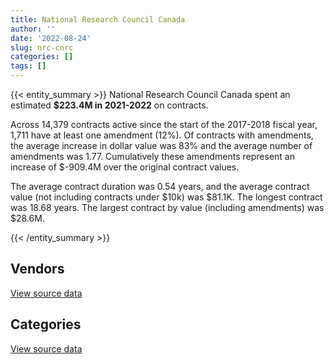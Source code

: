 ```yaml
---
title: National Research Council Canada
author: ''
date: '2022-08-24'
slug: nrc-cnrc
categories: []
tags: []
---
```


<script src="/rmarkdown-libs/htmlwidgets/htmlwidgets.js"></script>
<link href="/rmarkdown-libs/datatables-css/datatables-crosstalk.css" rel="stylesheet" />
<script src="/rmarkdown-libs/datatables-binding/datatables.js"></script>
<script src="/rmarkdown-libs/jquery/jquery-3.6.0.min.js"></script>
<link href="/rmarkdown-libs/dt-core-bootstrap/css/dataTables.bootstrap.min.css" rel="stylesheet" />
<link href="/rmarkdown-libs/dt-core-bootstrap/css/dataTables.bootstrap.extra.css" rel="stylesheet" />
<script src="/rmarkdown-libs/dt-core-bootstrap/js/jquery.dataTables.min.js"></script>
<script src="/rmarkdown-libs/dt-core-bootstrap/js/dataTables.bootstrap.min.js"></script>
<link href="/rmarkdown-libs/crosstalk/css/crosstalk.min.css" rel="stylesheet" />
<script src="/rmarkdown-libs/crosstalk/js/crosstalk.min.js"></script>
<script src="/rmarkdown-libs/htmlwidgets/htmlwidgets.js"></script>
<link href="/rmarkdown-libs/datatables-css/datatables-crosstalk.css" rel="stylesheet" />
<script src="/rmarkdown-libs/datatables-binding/datatables.js"></script>
<script src="/rmarkdown-libs/jquery/jquery-3.6.0.min.js"></script>
<link href="/rmarkdown-libs/dt-core-bootstrap/css/dataTables.bootstrap.min.css" rel="stylesheet" />
<link href="/rmarkdown-libs/dt-core-bootstrap/css/dataTables.bootstrap.extra.css" rel="stylesheet" />
<script src="/rmarkdown-libs/dt-core-bootstrap/js/jquery.dataTables.min.js"></script>
<script src="/rmarkdown-libs/dt-core-bootstrap/js/dataTables.bootstrap.min.js"></script>
<link href="/rmarkdown-libs/crosstalk/css/crosstalk.min.css" rel="stylesheet" />
<script src="/rmarkdown-libs/crosstalk/js/crosstalk.min.js"></script>

{{< entity_summary >}}
National Research Council Canada spent an estimated **\$223.4M in 2021-2022** on contracts.

Across 14,379 contracts active since the start of the 2017-2018 fiscal year, 1,711 have at least one amendment (12%). Of contracts with amendments, the average increase in dollar value was 83% and the average number of amendments was 1.77. Cumulatively these amendments represent an increase of \$-909.4M over the original contract values.

The average contract duration was 0.54 years, and the average contract value (not including contracts under \$10k) was \$81.1K. The longest contract was 18.68 years. The largest contract by value (including amendments) was \$28.6M.

{{< /entity_summary >}}

## Vendors

<div id="htmlwidget-1" style="width:100%;height:auto;" class="datatables html-widget"></div>
<script type="application/json" data-for="htmlwidget-1">{"x":{"style":"bootstrap","filter":"none","vertical":false,"data":[["<a href=\"/vendors/3m_canada_company/\">3M CANADA COMPANY<\/a>","<a href=\"/vendors/4083261_canada/\">4083261 CANADA<\/a>","<a href=\"/vendors/a_hundred_answers/\">A HUNDRED ANSWERS<\/a>","<a href=\"/vendors/ab_sciex/\">AB SCIEX<\/a>","<a href=\"/vendors/abb/\">ABB<\/a>","<a href=\"/vendors/access_2_networks/\">ACCESS 2 NETWORKS<\/a>","<a href=\"/vendors/acklands_grainger/\">ACKLANDS GRAINGER<\/a>","<a href=\"/vendors/act/\">ACT<\/a>","<a href=\"/vendors/adga_group/\">ADGA GROUP<\/a>","<a href=\"/vendors/adobe/\">ADOBE<\/a>","<a href=\"/vendors/advanced_business_interiors/\">ADVANCED BUSINESS INTERIORS<\/a>","<a href=\"/vendors/aecom/\">AECOM<\/a>","<a href=\"/vendors/aero_feu/\">AERO FEU<\/a>","<a href=\"/vendors/agilent/\">AGILENT<\/a>","<a href=\"/vendors/ainsworth/\">AINSWORTH<\/a>","<a href=\"/vendors/air_liquide_canada/\">AIR LIQUIDE CANADA<\/a>","<a href=\"/vendors/alcaide_webster_architects/\">ALCAIDE WEBSTER ARCHITECTS<\/a>","<a href=\"/vendors/alliance_energy/\">ALLIANCE ENERGY<\/a>","<a href=\"/vendors/alliance_engineering_construction/\">ALLIANCE ENGINEERING CONSTRUCTION<\/a>","<a href=\"/vendors/altis_human_resources/\">ALTIS HUMAN RESOURCES<\/a>","<a href=\"/vendors/amazon/\">AMAZON<\/a>","<a href=\"/vendors/ameresco_canada/\">AMERESCO CANADA<\/a>","<a href=\"/vendors/ansys_canada/\">ANSYS CANADA<\/a>","<a href=\"/vendors/applied_electonics/\">APPLIED ELECTONICS<\/a>","<a href=\"/vendors/aps_aviation/\">APS AVIATION<\/a>","<a href=\"/vendors/architecture_evoq/\">ARCHITECTURE EVOQ<\/a>","<a href=\"/vendors/associated_engineering/\">ASSOCIATED ENGINEERING<\/a>","<a href=\"/vendors/atco/\">ATCO<\/a>","<a href=\"/vendors/av_tech/\">AV TECH<\/a>","<a href=\"/vendors/avi_spl_canada/\">AVI SPL CANADA<\/a>","<a href=\"/vendors/avjet_holding/\">AVJET HOLDING<\/a>","<a href=\"/vendors/avmax_aviation_services/\">AVMAX AVIATION SERVICES<\/a>","<a href=\"/vendors/banfield_seguin/\">BANFIELD SEGUIN<\/a>","<a href=\"/vendors/bdo_canada/\">BDO CANADA<\/a>","<a href=\"/vendors/beckman_coulter_canada/\">BECKMAN COULTER CANADA<\/a>","<a href=\"/vendors/bell_canada/\">BELL CANADA<\/a>","<a href=\"/vendors/bell_textron/\">BELL TEXTRON<\/a>","<a href=\"/vendors/biomerieux_canada/\">BIOMERIEUX CANADA<\/a>","<a href=\"/vendors/black_mcdonald/\">BLACK MCDONALD<\/a>","<a href=\"/vendors/bluewave_energy/\">BLUEWAVE ENERGY<\/a>","<a href=\"/vendors/blumetric_environmental/\">BLUMETRIC ENVIRONMENTAL<\/a>","<a href=\"/vendors/bmt_fleet_technology/\">BMT FLEET TECHNOLOGY<\/a>","<a href=\"/vendors/bouthillette_parizeau/\">BOUTHILLETTE PARIZEAU<\/a>","<a href=\"/vendors/brawn_construction/\">BRAWN CONSTRUCTION<\/a>","<a href=\"/vendors/bruker/\">BRUKER<\/a>","<a href=\"/vendors/c_core/\">C CORE<\/a>","<a href=\"/vendors/cache_computer_consulting/\">CACHE COMPUTER CONSULTING<\/a>","<a href=\"/vendors/calian/\">CALIAN<\/a>","<a href=\"/vendors/campbell_scientific_canada/\">CAMPBELL SCIENTIFIC CANADA<\/a>","<a href=\"/vendors/canadian_corps_of_commissionaires/\">CANADIAN CORPS OF COMMISSIONAIRES<\/a>","<a href=\"/vendors/canadian_standards_association/\">CANADIAN STANDARDS ASSOCIATION<\/a>","<a href=\"/vendors/canon/\">CANON<\/a>","<a href=\"/vendors/cansel_survey_equipment/\">CANSEL SURVEY EQUIPMENT<\/a>","<a href=\"/vendors/careworx/\">CAREWORX<\/a>","<a href=\"/vendors/carleton_electric/\">CARLETON ELECTRIC<\/a>","<a href=\"/vendors/carleton_university/\">CARLETON UNIVERSITY<\/a>","<a href=\"/vendors/carmichael_engineering/\">CARMICHAEL ENGINEERING<\/a>","<a href=\"/vendors/cbcl/\">CBCL<\/a>","<a href=\"/vendors/cdw_canada/\">CDW CANADA<\/a>","<a href=\"/vendors/cedrom_sni/\">CEDROM SNI<\/a>","<a href=\"/vendors/cima/\">CIMA<\/a>","<a href=\"/vendors/cistel_technology/\">CISTEL TECHNOLOGY<\/a>","<a href=\"/vendors/closereach/\">CLOSEREACH<\/a>","<a href=\"/vendors/cnw_group/\">CNW GROUP<\/a>","<a href=\"/vendors/compagnie_amplexor_canada/\">COMPAGNIE AMPLEXOR CANADA<\/a>","<a href=\"/vendors/compucom_canada/\">COMPUCOM CANADA<\/a>","<a href=\"/vendors/concept_controls/\">CONCEPT CONTROLS<\/a>","<a href=\"/vendors/construction_jessiko/\">CONSTRUCTION JESSIKO<\/a>","<a href=\"/vendors/contract_community/\">CONTRACT COMMUNITY<\/a>","<a href=\"/vendors/convergint_technologies/\">CONVERGINT TECHNOLOGIES<\/a>","<a href=\"/vendors/cummins_canada/\">CUMMINS CANADA<\/a>","<a href=\"/vendors/d_f_s/\">D F S<\/a>","<a href=\"/vendors/d_mark_biosciences/\">D MARK BIOSCIENCES<\/a>","<a href=\"/vendors/dalhousie_university/\">DALHOUSIE UNIVERSITY<\/a>","<a href=\"/vendors/decisive_technologies/\">DECISIVE TECHNOLOGIES<\/a>","<a href=\"/vendors/defran/\">DEFRAN<\/a>","<a href=\"/vendors/delco_automation/\">DELCO AUTOMATION<\/a>","<a href=\"/vendors/dell_computer/\">DELL COMPUTER<\/a>","<a href=\"/vendors/deloitte_and_touche/\">DELOITTE AND TOUCHE<\/a>","<a href=\"/vendors/diamond_and_schmitt_architects/\">DIAMOND AND SCHMITT ARCHITECTS<\/a>","<a href=\"/vendors/domus_building_cleaning/\">DOMUS BUILDING CLEANING<\/a>","<a href=\"/vendors/dst_consulting_engineers/\">DST CONSULTING ENGINEERS<\/a>","<a href=\"/vendors/dymech_engineering/\">DYMECH ENGINEERING<\/a>","<a href=\"/vendors/dynabook_canada/\">DYNABOOK CANADA<\/a>","<a href=\"/vendors/dynamic_personnel_consultants/\">DYNAMIC PERSONNEL CONSULTANTS<\/a>","<a href=\"/vendors/ebsco_canada/\">EBSCO CANADA<\/a>","<a href=\"/vendors/eclipsys_solutions/\">ECLIPSYS SOLUTIONS<\/a>","<a href=\"/vendors/ecole_de_langues_abce/\">ECOLE DE LANGUES ABCE<\/a>","<a href=\"/vendors/elsevier/\">ELSEVIER<\/a>","<a href=\"/vendors/empowered_networks/\">EMPOWERED NETWORKS<\/a>","<a href=\"/vendors/englobe/\">ENGLOBE<\/a>","<a href=\"/vendors/ernst_young/\">ERNST YOUNG<\/a>","<a href=\"/vendors/esbe_scientific_industries/\">ESBE SCIENTIFIC INDUSTRIES<\/a>","<a href=\"/vendors/esri/\">ESRI<\/a>","<a href=\"/vendors/excavation_loiselle/\">EXCAVATION LOISELLE<\/a>","<a href=\"/vendors/excel_human_resources/\">EXCEL HUMAN RESOURCES<\/a>","<a href=\"/vendors/exp_services/\">EXP SERVICES<\/a>","<a href=\"/vendors/fast_forward_french/\">FAST FORWARD FRENCH<\/a>","<a href=\"/vendors/fca_canada/\">FCA CANADA<\/a>","<a href=\"/vendors/felix_technology/\">FELIX TECHNOLOGY<\/a>","<a href=\"/vendors/ford_motor_company/\">FORD MOTOR COMPANY<\/a>","<a href=\"/vendors/galenvs_sciences/\">GALENVS SCIENCES<\/a>","<a href=\"/vendors/gamble_technologies/\">GAMBLE TECHNOLOGIES<\/a>","<a href=\"/vendors/gap_wireless/\">GAP WIRELESS<\/a>","<a href=\"/vendors/gartner/\">GARTNER<\/a>","<a href=\"/vendors/gdi_services/\">GDI SERVICES<\/a>","<a href=\"/vendors/gemma_property_services/\">GEMMA PROPERTY SERVICES<\/a>","<a href=\"/vendors/gemtec/\">GEMTEC<\/a>","<a href=\"/vendors/general_electric_canada/\">GENERAL ELECTRIC CANADA<\/a>","<a href=\"/vendors/general_motors/\">GENERAL MOTORS<\/a>","<a href=\"/vendors/genesis_integration/\">GENESIS INTEGRATION<\/a>","<a href=\"/vendors/genome_quebec/\">GENOME QUEBEC<\/a>","<a href=\"/vendors/getinge_canada/\">GETINGE CANADA<\/a>","<a href=\"/vendors/gfl_environmental/\">GFL ENVIRONMENTAL<\/a>","<a href=\"/vendors/global_life_sciences_solutions/\">GLOBAL LIFE SCIENCES SOLUTIONS<\/a>","<a href=\"/vendors/global_total_office/\">GLOBAL TOTAL OFFICE<\/a>","<a href=\"/vendors/global_upholstery/\">GLOBAL UPHOLSTERY<\/a>","<a href=\"/vendors/golder_associates/\">GOLDER ASSOCIATES<\/a>","<a href=\"/vendors/goss_gilroy/\">GOSS GILROY<\/a>","<a href=\"/vendors/grand_toy/\">GRAND TOY<\/a>","<a href=\"/vendors/harnois_energies/\">HARNOIS ENERGIES<\/a>","<a href=\"/vendors/haworth/\">HAWORTH<\/a>","<a href=\"/vendors/helitrades/\">HELITRADES<\/a>","<a href=\"/vendors/hewlett_packard/\">HEWLETT PACKARD<\/a>","<a href=\"/vendors/highlands_fuel_delivery/\">HIGHLANDS FUEL DELIVERY<\/a>","<a href=\"/vendors/hitachi_data_systems/\">HITACHI DATA SYSTEMS<\/a>","<a href=\"/vendors/honeywell/\">HONEYWELL<\/a>","<a href=\"/vendors/horizant/\">HORIZANT<\/a>","<a href=\"/vendors/hoskin_scientific/\">HOSKIN SCIENTIFIC<\/a>","<a href=\"/vendors/houle_electric/\">HOULE ELECTRIC<\/a>","<a href=\"/vendors/hypertec/\">HYPERTEC<\/a>","<a href=\"/vendors/ibi_group_architects_canada/\">IBI GROUP ARCHITECTS CANADA<\/a>","<a href=\"/vendors/ibiska_telecom/\">IBISKA TELECOM<\/a>","<a href=\"/vendors/ibm_canada/\">IBM CANADA<\/a>","<a href=\"/vendors/illumina_canada/\">ILLUMINA CANADA<\/a>","<a href=\"/vendors/imp_group/\">IMP GROUP<\/a>","<a href=\"/vendors/imperial_cleaners/\">IMPERIAL CLEANERS<\/a>","<a href=\"/vendors/info_tech_research_group/\">INFO TECH RESEARCH GROUP<\/a>","<a href=\"/vendors/insa/\">INSA<\/a>","<a href=\"/vendors/integra_networks/\">INTEGRA NETWORKS<\/a>","<a href=\"/vendors/integrated_distribution_systems/\">INTEGRATED DISTRIBUTION SYSTEMS<\/a>","<a href=\"/vendors/ipss/\">IPSS<\/a>","<a href=\"/vendors/itex/\">ITEX<\/a>","<a href=\"/vendors/j_l_richards_associates/\">J L RICHARDS ASSOCIATES<\/a>","<a href=\"/vendors/j_p_gravel_construction/\">J P GRAVEL CONSTRUCTION<\/a>","<a href=\"/vendors/j_w_lindsay_enterprises/\">J W LINDSAY ENTERPRISES<\/a>","<a href=\"/vendors/jht_defense/\">JHT DEFENSE<\/a>","<a href=\"/vendors/john_wiley_sons/\">JOHN WILEY SONS<\/a>","<a href=\"/vendors/jp2g_consultants/\">JP2G CONSULTANTS<\/a>","<a href=\"/vendors/kaycom/\">KAYCOM<\/a>","<a href=\"/vendors/keysight_technologies_canada/\">KEYSIGHT TECHNOLOGIES CANADA<\/a>","<a href=\"/vendors/kf_aerospace/\">KF AEROSPACE<\/a>","<a href=\"/vendors/kone/\">KONE<\/a>","<a href=\"/vendors/kpmg/\">KPMG<\/a>","<a href=\"/vendors/kwc_architects/\">KWC ARCHITECTS<\/a>","<a href=\"/vendors/l3harris/\">L3HARRIS<\/a>","<a href=\"/vendors/lengkeek_vessel_engineering/\">LENGKEEK VESSEL ENGINEERING<\/a>","<a href=\"/vendors/les_entreprises_fervel/\">LES ENTREPRISES FERVEL<\/a>","<a href=\"/vendors/les_traductions_tessier/\">LES TRADUCTIONS TESSIER<\/a>","<a href=\"/vendors/levitt_safety/\">LEVITT SAFETY<\/a>","<a href=\"/vendors/life_technologies/\">LIFE TECHNOLOGIES<\/a>","<a href=\"/vendors/like_10/\">LIKE 10<\/a>","<a href=\"/vendors/lionbridge/\">LIONBRIDGE<\/a>","<a href=\"/vendors/lumina_it/\">LUMINA IT<\/a>","<a href=\"/vendors/m_sullivan_son/\">M SULLIVAN SON<\/a>","<a href=\"/vendors/macdonald_dettwiler_and_associates/\">MACDONALD DETTWILER AND ASSOCIATES<\/a>","<a href=\"/vendors/macewen_petroleum/\">MACEWEN PETROLEUM<\/a>","<a href=\"/vendors/manpower_services_canada/\">MANPOWER SERVICES CANADA<\/a>","<a href=\"/vendors/maplesoft_consulting/\">MAPLESOFT CONSULTING<\/a>","<a href=\"/vendors/maritime_fuels/\">MARITIME FUELS<\/a>","<a href=\"/vendors/maxsys_staffing_and_consulting/\">MAXSYS STAFFING AND CONSULTING<\/a>","<a href=\"/vendors/megalexis_communications/\">MEGALEXIS COMMUNICATIONS<\/a>","<a href=\"/vendors/microsoft_canada/\">MICROSOFT CANADA<\/a>","<a href=\"/vendors/millbrook_tactical/\">MILLBROOK TACTICAL<\/a>","<a href=\"/vendors/mindwire_systems/\">MINDWIRE SYSTEMS<\/a>","<a href=\"/vendors/mishkumi_technologies/\">MISHKUMI TECHNOLOGIES<\/a>","<a href=\"/vendors/mnp/\">MNP<\/a>","<a href=\"/vendors/morrison_hershfield/\">MORRISON HERSHFIELD<\/a>","<a href=\"/vendors/mts_allstream/\">MTS ALLSTREAM<\/a>","<a href=\"/vendors/national_arts_centre/\">NATIONAL ARTS CENTRE<\/a>","<a href=\"/vendors/nattiq/\">NATTIQ<\/a>","<a href=\"/vendors/nimble_information_strategies/\">NIMBLE INFORMATION STRATEGIES<\/a>","<a href=\"/vendors/nisha_techonologies/\">NISHA TECHONOLOGIES<\/a>","<a href=\"/vendors/nissan_canada/\">NISSAN CANADA<\/a>","<a href=\"/vendors/norr/\">NORR<\/a>","<a href=\"/vendors/nova_networks/\">NOVA NETWORKS<\/a>","<a href=\"/vendors/onx_enterprise_solutions/\">ONX ENTERPRISE SOLUTIONS<\/a>","<a href=\"/vendors/opentext/\">OPENTEXT<\/a>","<a href=\"/vendors/opsis/\">OPSIS<\/a>","<a href=\"/vendors/oracle_canada/\">ORACLE CANADA<\/a>","<a href=\"/vendors/orangutech/\">ORANGUTECH<\/a>","<a href=\"/vendors/otis_elevator/\">OTIS ELEVATOR<\/a>","<a href=\"/vendors/ottawa_greenbelt_construction/\">OTTAWA GREENBELT CONSTRUCTION<\/a>","<a href=\"/vendors/pal_aerospace/\">PAL AEROSPACE<\/a>","<a href=\"/vendors/paladin_group/\">PALADIN GROUP<\/a>","<a href=\"/vendors/parsons_canada/\">PARSONS CANADA<\/a>","<a href=\"/vendors/pattison_sign_group/\">PATTISON SIGN GROUP<\/a>","<a href=\"/vendors/peters_construction/\">PETERS CONSTRUCTION<\/a>","<a href=\"/vendors/phaselock_systems_international/\">PHASELOCK SYSTEMS INTERNATIONAL<\/a>","<a href=\"/vendors/pmg_technologies/\">PMG TECHNOLOGIES<\/a>","<a href=\"/vendors/pomerleau/\">POMERLEAU<\/a>","<a href=\"/vendors/pra/\">PRA<\/a>","<a href=\"/vendors/pricewaterhouse_coopers/\">PRICEWATERHOUSE COOPERS<\/a>","<a href=\"/vendors/primex_project_management/\">PRIMEX PROJECT MANAGEMENT<\/a>","<a href=\"/vendors/prologic_systems/\">PROLOGIC SYSTEMS<\/a>","<a href=\"/vendors/promaxis/\">PROMAXIS<\/a>","<a href=\"/vendors/proquest/\">PROQUEST<\/a>","<a href=\"/vendors/protak_consulting_group/\">PROTAK CONSULTING GROUP<\/a>","<a href=\"/vendors/purespirit_solutions/\">PURESPIRIT SOLUTIONS<\/a>","<a href=\"/vendors/pylon_electronics/\">PYLON ELECTRONICS<\/a>","<a href=\"/vendors/qiagen/\">QIAGEN<\/a>","<a href=\"/vendors/qmr/\">QMR<\/a>","<a href=\"/vendors/quantum_management_services/\">QUANTUM MANAGEMENT SERVICES<\/a>","<a href=\"/vendors/queen_s_university/\">QUEEN S UNIVERSITY<\/a>","<a href=\"/vendors/quintet_consulting/\">QUINTET CONSULTING<\/a>","<a href=\"/vendors/r_w_tomlinson/\">R W TOMLINSON<\/a>","<a href=\"/vendors/radiation_solutions/\">RADIATION SOLUTIONS<\/a>","<a href=\"/vendors/randstad/\">RANDSTAD<\/a>","<a href=\"/vendors/raymond_chabot_grant_thornton/\">RAYMOND CHABOT GRANT THORNTON<\/a>","<a href=\"/vendors/republic_architecture/\">REPUBLIC ARCHITECTURE<\/a>","<a href=\"/vendors/roche_diagnostics/\">ROCHE DIAGNOSTICS<\/a>","<a href=\"/vendors/rogers/\">ROGERS<\/a>","<a href=\"/vendors/russel_metals/\">RUSSEL METALS<\/a>","<a href=\"/vendors/sap/\">SAP<\/a>","<a href=\"/vendors/sas_institute/\">SAS INSTITUTE<\/a>","<a href=\"/vendors/sharp_electronics/\">SHARP ELECTRONICS<\/a>","<a href=\"/vendors/shell_canada_products/\">SHELL CANADA PRODUCTS<\/a>","<a href=\"/vendors/shi_canada/\">SHI CANADA<\/a>","<a href=\"/vendors/si_systems/\">SI SYSTEMS<\/a>","<a href=\"/vendors/siemens/\">SIEMENS<\/a>","<a href=\"/vendors/sierra_systems_group/\">SIERRA SYSTEMS GROUP<\/a>","<a href=\"/vendors/simex_defence/\">SIMEX DEFENCE<\/a>","<a href=\"/vendors/snc_lavalin/\">SNC LAVALIN<\/a>","<a href=\"/vendors/softchoice/\">SOFTCHOICE<\/a>","<a href=\"/vendors/solotech/\">SOLOTECH<\/a>","<a href=\"/vendors/soludoc/\">SOLUDOC<\/a>","<a href=\"/vendors/southwest_research_institute/\">SOUTHWEST RESEARCH INSTITUTE<\/a>","<a href=\"/vendors/springer_verlag/\">SPRINGER VERLAG<\/a>","<a href=\"/vendors/st_joseph_print_group/\">ST JOSEPH PRINT GROUP<\/a>","<a href=\"/vendors/stantec/\">STANTEC<\/a>","<a href=\"/vendors/steris_canada/\">STERIS CANADA<\/a>","<a href=\"/vendors/stiff_sentences/\">STIFF SENTENCES<\/a>","<a href=\"/vendors/stoneworks_technologies/\">STONEWORKS TECHNOLOGIES<\/a>","<a href=\"/vendors/stratos/\">STRATOS<\/a>","<a href=\"/vendors/systems_for_research/\">SYSTEMS FOR RESEARCH<\/a>","<a href=\"/vendors/systemscope/\">SYSTEMSCOPE<\/a>","<a href=\"/vendors/tecsis/\">TECSIS<\/a>","<a href=\"/vendors/teknion/\">TEKNION<\/a>","<a href=\"/vendors/teksystems_canada/\">TEKSYSTEMS CANADA<\/a>","<a href=\"/vendors/telecom_computer_services/\">TELECOM COMPUTER SERVICES<\/a>","<a href=\"/vendors/telus_canada/\">TELUS CANADA<\/a>","<a href=\"/vendors/teramach_technologies/\">TERAMACH TECHNOLOGIES<\/a>","<a href=\"/vendors/testforce_systems/\">TESTFORCE SYSTEMS<\/a>","<a href=\"/vendors/tetra_tech/\">TETRA TECH<\/a>","<a href=\"/vendors/thales/\">THALES<\/a>","<a href=\"/vendors/the_aim_group/\">THE AIM GROUP<\/a>","<a href=\"/vendors/the_mathworks/\">THE MATHWORKS<\/a>","<a href=\"/vendors/the_right_door_consulting/\">THE RIGHT DOOR CONSULTING<\/a>","<a href=\"/vendors/the_vcan_group/\">THE VCAN GROUP<\/a>","<a href=\"/vendors/thermo_fisher_scientific/\">THERMO FISHER SCIENTIFIC<\/a>","<a href=\"/vendors/thyssenkrupp_elevator/\">THYSSENKRUPP ELEVATOR<\/a>","<a href=\"/vendors/tiree/\">TIREE<\/a>","<a href=\"/vendors/toromont/\">TOROMONT<\/a>","<a href=\"/vendors/toyota/\">TOYOTA<\/a>","<a href=\"/vendors/trm_technologies/\">TRM TECHNOLOGIES<\/a>","<a href=\"/vendors/troy_life_fire_safety/\">TROY LIFE FIRE SAFETY<\/a>","<a href=\"/vendors/tulmar_safety_systems/\">TULMAR SAFETY SYSTEMS<\/a>","<a href=\"/vendors/turtle_island_staffing/\">TURTLE ISLAND STAFFING<\/a>","<a href=\"/vendors/tyco_integrated_fire_security/\">TYCO INTEGRATED FIRE SECURITY<\/a>","<a href=\"/vendors/ubiqus_canada/\">UBIQUS CANADA<\/a>","<a href=\"/vendors/unisource/\">UNISOURCE<\/a>","<a href=\"/vendors/universite_laval/\">UNIVERSITE LAVAL<\/a>","<a href=\"/vendors/university_of_alberta/\">UNIVERSITY OF ALBERTA<\/a>","<a href=\"/vendors/university_of_british_columbia/\">UNIVERSITY OF BRITISH COLUMBIA<\/a>","<a href=\"/vendors/university_of_calgary/\">UNIVERSITY OF CALGARY<\/a>","<a href=\"/vendors/university_of_guelph/\">UNIVERSITY OF GUELPH<\/a>","<a href=\"/vendors/university_of_new_brunswick/\">UNIVERSITY OF NEW BRUNSWICK<\/a>","<a href=\"/vendors/university_of_ottawa/\">UNIVERSITY OF OTTAWA<\/a>","<a href=\"/vendors/university_of_saskatchewan/\">UNIVERSITY OF SASKATCHEWAN<\/a>","<a href=\"/vendors/university_of_toronto/\">UNIVERSITY OF TORONTO<\/a>","<a href=\"/vendors/university_of_waterloo/\">UNIVERSITY OF WATERLOO<\/a>","<a href=\"/vendors/university_of_western_ontario/\">UNIVERSITY OF WESTERN ONTARIO<\/a>","<a href=\"/vendors/valcom_consulting/\">VALCOM CONSULTING<\/a>","<a href=\"/vendors/vanrx_pharmasystems/\">VANRX PHARMASYSTEMS<\/a>","<a href=\"/vendors/vci_controls/\">VCI CONTROLS<\/a>","<a href=\"/vendors/vwr_international/\">VWR INTERNATIONAL<\/a>","<a href=\"/vendors/waste_connections_of_canada/\">WASTE CONNECTIONS OF CANADA<\/a>","<a href=\"/vendors/waters/\">WATERS<\/a>","<a href=\"/vendors/wesco_distribution_canada/\">WESCO DISTRIBUTION CANADA<\/a>","<a href=\"/vendors/westbury_national_show_systems/\">WESTBURY NATIONAL SHOW SYSTEMS<\/a>","<a href=\"/vendors/wintersteiger/\">WINTERSTEIGER<\/a>","<a href=\"/vendors/wolters_kluwer/\">WOLTERS KLUWER<\/a>","<a href=\"/vendors/wood_canada/\">WOOD CANADA<\/a>","<a href=\"/vendors/wsp/\">WSP<\/a>","<a href=\"/vendors/xerox/\">XEROX<\/a>","<a href=\"/vendors/zernam_enterprise/\">ZERNAM ENTERPRISE<\/a>"],[1380289.36,38639.78,null,49439.87,null,null,null,261152.92,null,8807.38,403078,89752.71,null,934911.23,411752.55,730749.2,74342.71,0,983253.28,39891.21,null,2750195.88,365609.3,27416.41,28368.61,97745,null,11757919.3,2994468.48,77520.14,667092.75,null,9470.63,44183,466475.52,126920.01,59427.94,null,2452672.2,null,21810.13,11865,null,null,98506.33,null,79441.45,276753.61,93248.89,3508056.16,1150365.27,null,3653.28,1124563.45,1389272.01,35000,94174.19,null,null,69416.45,146768.9,1088000.11,54704.85,11146.47,0,null,54285.78,null,null,261421.65,4165.44,null,88591.07,null,null,183288.26,20828.16,245062.97,914898.41,167734.38,1839448.67,56833.35,56500,null,55901.01,208982.67,null,null,734456.74,null,null,184870.18,null,32234.13,2615632.79,1721487.55,null,20763.73,null,94727,97380.36,null,45395.5,25340.04,323441.85,null,1597494.21,21809,391233.5,47706.57,null,37036.93,null,null,null,null,null,28456.56,null,23948.09,null,12702.8,287565.55,1073201.52,34500,813762.22,1326392.12,61593.12,578842.63,null,13751.01,22600,null,5953.39,1427823.62,null,95314.57,119575,23072.44,null,193057.76,23735.31,31504.4,null,377609.79,76753.24,null,289360.47,0,13208.93,87654.05,824188.21,8841.73,310848.21,0,402725.45,null,138558.24,99921.82,13228.68,487124.74,503046.78,0,null,4513337.07,920460.5,392528.42,344.76,3898.75,null,null,61790.54,231625.26,null,874774.03,27095.54,null,135612.6,259138.19,11003.25,null,null,233120.58,null,null,37421.39,null,18527.22,1638833.7,55175.04,328700.86,9443.52,1048531.56,null,224621.98,null,null,18126.57,564868.53,91748.68,null,null,1067731.81,null,null,47695.82,140860.09,null,22158.23,null,14038.17,65218.44,300893.25,13085.4,null,null,73450,873.94,null,null,21221.65,null,51431.95,1200300.12,908.16,1008855.36,null,251.3,null,581050.48,345173.53,43957,486111.38,168668.86,null,40894.75,null,4240478.84,12587.08,902130.4,126299.15,null,15685.68,43957,null,14452.24,24860,56711.34,3321276.46,null,143297.42,97343.25,78996.04,null,61149.85,88414.23,296211.83,39037.64,11526,1520329.77,20539.28,10292.79,25651,null,null,null,40826.9,19337.89,28107.52,24995.6,null,187954.01,467955.38,42922.09,null,null,128626.21,311243.56,null,25742.57,null,null,12526.77,null,null,587536.18,null,158534.63,null,63627.46,22476.56,null,null,333457.26,174412.55,127486.63],[null,null,null,246145.1,275716.45,null,45896.39,207256.45,null,null,590435.52,null,null,790814.7,658001.81,500906.25,34169.74,0,918848.04,306751.37,null,2757730.66,560770.57,null,134502.25,98310,null,12720236.96,2145666.63,82229.31,31358.04,70875.24,null,12204,90437.93,78704.5,48672.5,null,1338889.82,null,60299.06,null,268539.16,null,116426.13,null,29749.03,134922.76,30090.66,3733526.76,1020752.44,null,null,1216737.71,901132.8,883156.61,35531.78,95824,33820.9,null,36889.25,1673830.63,210733.24,843.24,0,null,63195.93,null,null,null,18229.81,null,null,51730.89,15839.3,null,15038.04,48827.89,503490.66,39550,1911621.7,77542.2,null,null,77319.76,327096.62,6316.04,55282.09,2175990.17,null,null,185376.67,61098.8,33071.15,922637.6,2564583.58,45831.64,37961.43,60000.74,528184.74,210234.24,22765.06,103843.61,17428.64,545804.08,null,1560465.7,null,461844.03,null,6134.19,19557.25,null,null,null,null,null,null,94879.9,null,908286.33,1680.44,29935.31,6209166.3,44965,870757.64,897127.68,null,425700.28,50225.96,null,null,null,238064.54,1147514.59,null,95575.71,10428.29,8884.68,64700.55,47473.22,181072.94,14900.52,null,361108.4,48185,null,2025135.73,3194.06,10444.86,395287.49,3019509.15,34873.29,98511.88,48649.65,17401.25,null,138937.85,102873.63,27189.72,137915.68,577041.38,10031.55,null,null,1053251.07,22488.36,null,10638.1,null,null,63583.43,261971.89,null,442511.14,242410.23,24860,104246.8,786829.43,null,3736.62,null,692927.15,334577.18,null,36711.87,518854.1,27915.83,1522766.88,52307.46,171506.48,9574.32,null,21402.2,76627.04,21910.7,null,null,860623.66,545370.2,null,36044.47,12559.26,52059.53,10735.17,10453.14,483939.27,25764,392624.77,10085.25,null,904,129955.29,42521.55,null,1200273.6,35676.93,null,null,null,36382.5,20843.75,null,1201709.98,9241.83,2411303.7,22619.44,15078.07,null,450395.47,234947.3,21447.4,491672.08,222658.45,null,41006.79,166617.34,5285821.54,null,1523006.14,132335.96,null,null,28193.5,null,171489.28,24860,80546.3,3772814.88,16207.59,20875.87,74532.19,996562.34,null,74453.79,62714.19,356011.12,148583.04,null,1126983.52,20622.78,null,185536.6,null,null,null,null,45264.36,23047.73,24995.6,214273.88,417573.53,943571.64,358862.77,25000,10839.07,192004.86,1076620.99,62328.45,245700.04,594222.08,83983.67,null,null,6753.55,421493.35,null,284382.63,25305.79,21465.64,null,null,87492.26,163718.49,385399.28,88983.95],[null,null,null,45191.41,24988.95,null,null,15147.79,39550,null,109067.94,0,20124.94,986744.74,724626.85,540862.18,0,0,null,322852.04,5556.66,2783790.78,362106.6,null,null,null,25935,11482866.29,1384782.12,11214.63,null,24219.63,null,199938.51,320710.55,39292.01,null,null,1256960.37,null,46633.69,14690,305679.07,145009.51,449949.62,null,21616.63,55798.88,null,4181506.27,603529.77,12181.4,null,null,923914.24,949005.43,77524.37,38985,12461.29,null,null,1841210.46,520791.38,9326.76,0,null,null,478614.91,59797.34,17104.2,28708.33,null,3155.71,293618.72,null,222653.43,null,16178.14,1425909.3,49720,1917069.6,108580.47,null,null,null,10308.87,147374.22,39997.32,36547.96,null,0,229201.63,null,62532.23,null,2041163.56,59958.96,47779.96,171981.48,681784.6,40328.57,null,42561.42,21339.56,339114.63,32221.55,1565229.75,32463.77,61611.57,null,8364.81,null,null,772.84,3229307.84,16890.84,null,96926.26,126532.3,null,435485.16,17115.59,null,null,31116.99,593501.56,757827.5,null,356408.45,22025.15,118869.89,null,104638.95,97486.99,626858.44,82851.12,95314.57,68704,2558.44,null,null,119767.31,6761.58,22487,79844.26,null,null,744202.76,50108.04,21855.52,96254.08,246381.02,8841.73,39079.82,109661.11,6696.83,89964.5,135985.32,0,25223.24,572679.47,950303.7,17392.57,null,null,1351194.11,16950,null,10601.38,null,188738.64,133617.89,570572.99,25227.46,375026.25,null,32544,792776.77,536929.7,null,1352.52,34160.57,214282.79,25302.96,null,99689.64,135843.27,23920.47,1323963.4,56601.98,97563.31,9548.16,null,null,17214.04,null,null,null,642914.6,7717.41,4241278.19,106066.36,44375.1,null,null,null,477179.49,151694.25,575036.84,10325.59,null,7106.18,null,78655.97,null,457508.55,null,0,56679.15,22125,null,null,null,786088.1,null,837217.7,null,15468.57,null,968125.24,263132.99,null,79969.2,299109.56,null,40894.75,16124.03,4899109.67,null,1187055.27,1198586.72,59107.69,10186.5,214882.02,null,null,24860,11235.65,2933205.09,null,12174.46,90042.47,704077.54,null,92753.31,111389.77,569383.31,78894.16,null,6257254.81,18617.18,null,226199.1,69823.18,54352.24,null,null,11290.29,21978.62,56360.38,2320.45,439772.73,747437.32,204565.3,44660.71,95785.93,244528.57,1255468.51,72061.55,216473.21,732569.19,101316.33,null,1590599.22,70429.85,371647.45,null,236331.04,null,null,null,null,31967.95,244907.73,247426.06,null],[null,null,518.32,223872.64,null,17936.1,null,304452.6,343138.59,28697.2,38611.69,0,null,859599.62,608868.3,649747,0,null,null,696372.13,106894.43,2750195.88,612962.86,null,null,null,null,10601765.14,1164769.32,null,40002,null,null,244317.78,1059445.92,1480720.16,null,138552.53,760604.12,11300,78529.36,null,316426.01,null,233520.93,24978,5411.43,18469.03,null,4554007.79,284830.47,null,null,null,null,919690.28,106083.94,null,49952.99,null,0,1991815.78,505322.42,null,null,665003.19,12505.08,null,null,75402.33,5925.03,46469.71,18319.56,41330.01,6135.34,52381.35,23403.37,144282.21,1209112.79,23447.5,1816642.06,86374.57,null,104836.46,null,null,null,null,2375429.79,69833.64,12610.8,550912.34,null,48576.29,null,2357758.91,0,49981.97,null,135997.92,38151.06,null,37557.4,32047.89,887914.6,22740.97,1666154.24,27967.5,null,76073.86,null,15551.52,28873.99,27842.84,14032179.77,43328.66,10405.27,117408.18,294179.64,null,671849,null,47014.5,16319.06,11077.47,588634.69,540189.94,122449.81,242318.94,null,73273.03,null,136893.25,37872.95,391763.72,135608.33,101513.58,null,9146.44,null,null,29628.08,null,41490.42,149452.09,null,14711.22,null,0,null,238605.36,53322.69,8841.73,71013.24,502194.6,41661.05,11585.82,182602.26,null,27469.38,261441.49,1059475.12,6693.36,31583.5,null,2382576.93,15820,null,10619.74,33657.53,233368.12,153059.83,1490494.06,378411.98,698823.68,null,19933.2,70424.55,92936.23,null,null,40729.91,267218.75,151817.76,29728.04,10594.93,396109.24,24398.9,1168872.06,58194.21,171541.11,9266.79,null,null,6701.65,null,13361.53,10943.1,1336644.21,37473.24,null,27405.32,null,null,null,null,210345.2,27184.75,2838659.22,null,10808.99,129100.63,null,115291.64,87627.65,null,null,0,178767.65,null,null,17940,23345,1099945.86,null,651677.16,null,40444.01,10860.91,813127.68,318373.17,null,141895.79,186677.33,31502.37,40894.75,12910.85,1595352.03,null,909916.81,1720805.58,31292.31,17061.94,161342.17,2783085.25,null,34917,166879.27,2833416.95,null,null,232289.05,780387.7,44840.25,964065.76,57164.47,336388.54,79796.17,null,3136224.3,97652.25,null,125768.99,null,286117.28,11427.54,null,null,68525,95762.96,null,492586.07,679688.75,251589.75,32589.29,19992,170900,1045205.37,null,301862.55,353145.98,92243.32,null,2024993.83,null,1813828.13,3971.03,481069.43,17256.17,null,null,25538,null,149396.5,193470.92,null]],"container":"<table class=\"table table-striped table-hover row-border order-column display\">\n  <thead>\n    <tr>\n      <th>Vendor<\/th>\n      <th>2018-2019<\/th>\n      <th>2019-2020<\/th>\n      <th>2020-2021<\/th>\n      <th>2021-2022<\/th>\n    <\/tr>\n  <\/thead>\n<\/table>","options":{"order":[[4,"desc"]],"pageLength":10,"autoWidth":true,"columnDefs":[{"targets":1,"render":"function(data, type, row, meta) {\n    return type !== 'display' ? data : DTWidget.formatCurrency(data, \"$\", 2, 3, \",\", \".\", true, null);\n  }"},{"targets":2,"render":"function(data, type, row, meta) {\n    return type !== 'display' ? data : DTWidget.formatCurrency(data, \"$\", 2, 3, \",\", \".\", true, null);\n  }"},{"targets":3,"render":"function(data, type, row, meta) {\n    return type !== 'display' ? data : DTWidget.formatCurrency(data, \"$\", 2, 3, \",\", \".\", true, null);\n  }"},{"targets":4,"render":"function(data, type, row, meta) {\n    return type !== 'display' ? data : DTWidget.formatCurrency(data, \"$\", 2, 3, \",\", \".\", true, null);\n  }"},{"width":"16%","targets":[1,2,3,4]},{"className":"dt-right","targets":[1,2,3,4]}],"orderClasses":false}},"evals":["options.columnDefs.0.render","options.columnDefs.1.render","options.columnDefs.2.render","options.columnDefs.3.render"],"jsHooks":[]}</script>
<p class="text-right">
<a href="https://github.com/GoC-Spending/contracts-data/tree/main/data/out/departments/nrc-cnrc/summary_by_fiscal_year_by_vendor.csv" class="source-data-link btn btn-link">View source data</a>
</p>

## Categories

<div id="htmlwidget-2" style="width:100%;height:auto;" class="datatables html-widget"></div>
<script type="application/json" data-for="htmlwidget-2">{"x":{"style":"bootstrap","filter":"none","vertical":false,"data":[["<a href=\"/categories/1_facilities_and_construction/\">Facilities and construction<\/a>","<a href=\"/categories/10_office_management/\">Office management<\/a>","<a href=\"/categories/2_professional_services/\">Professional services<\/a>","<a href=\"/categories/3_information_technology/\">Information technology<\/a>","<a href=\"/categories/4_medical/\">Medical<\/a>","<a href=\"/categories/5_transportation_and_logistics/\">Transportation and logistics<\/a>","<a href=\"/categories/6_industrial_products_and_services/\">Industrial products and services<\/a>","<a href=\"/categories/7_travel/\">Travel<\/a>","<a href=\"/categories/8_security_and_protection/\">Security and protection<\/a>","<a href=\"/categories/9_human_capital/\">Human capital<\/a>"],[71284689.17,11333972.98,20870581.56,24495438.58,160791.35,3331076.1,38371083.49,null,3493818.16,1822462.48],[57215116.74,17740673.13,23796918.28,34949001.35,449174.57,5560812.33,36270553.59,33900,3788201.21,1904912.04],[57706633.45,10763141.51,30593361.16,23548749.43,360712.72,1916109.29,50888620.43,null,4242509.44,1504954.69],[56861317.13,11949897.29,31697314.05,33538380.79,2359487.55,1538730.17,79481090.55,30577.8,4707748.29,1214543.47]],"container":"<table class=\"table table-striped table-hover row-border order-column display\">\n  <thead>\n    <tr>\n      <th>Category<\/th>\n      <th>2018-2019<\/th>\n      <th>2019-2020<\/th>\n      <th>2020-2021<\/th>\n      <th>2021-2022<\/th>\n    <\/tr>\n  <\/thead>\n<\/table>","options":{"order":[[4,"desc"]],"dom":"t","pageLength":30,"autoWidth":true,"columnDefs":[{"targets":1,"render":"function(data, type, row, meta) {\n    return type !== 'display' ? data : DTWidget.formatCurrency(data, \"$\", 2, 3, \",\", \".\", true, null);\n  }"},{"targets":2,"render":"function(data, type, row, meta) {\n    return type !== 'display' ? data : DTWidget.formatCurrency(data, \"$\", 2, 3, \",\", \".\", true, null);\n  }"},{"targets":3,"render":"function(data, type, row, meta) {\n    return type !== 'display' ? data : DTWidget.formatCurrency(data, \"$\", 2, 3, \",\", \".\", true, null);\n  }"},{"targets":4,"render":"function(data, type, row, meta) {\n    return type !== 'display' ? data : DTWidget.formatCurrency(data, \"$\", 2, 3, \",\", \".\", true, null);\n  }"},{"width":"16%","targets":[1,2,3,4]},{"className":"dt-right","targets":[1,2,3,4]}],"orderClasses":false,"lengthMenu":[10,25,30,50,100]}},"evals":["options.columnDefs.0.render","options.columnDefs.1.render","options.columnDefs.2.render","options.columnDefs.3.render"],"jsHooks":[]}</script>
<p class="text-right">
<a href="https://github.com/GoC-Spending/contracts-data/tree/main/data/out/departments/nrc-cnrc/summary_by_fiscal_year_by_category.csv" class="source-data-link btn btn-link">View source data</a>
</p>
